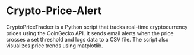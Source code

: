 # Crypto-Price-Alert
CryptoPriceTracker is a Python script that tracks real-time cryptocurrency prices using the CoinGecko API. It sends email alerts when the price crosses a set threshold and logs data to a CSV file. The script also visualizes price trends using matplotlib.
